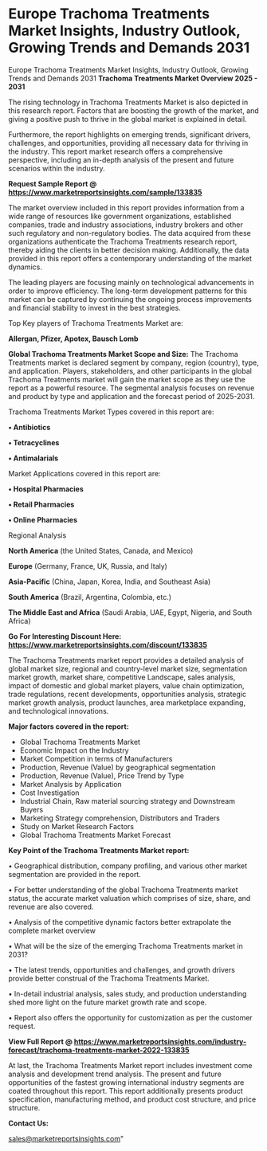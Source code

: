 # Europe Trachoma Treatments Market Insights, Industry Outlook, Growing Trends and Demands 2031
Europe Trachoma Treatments Market Insights, Industry Outlook, Growing Trends and Demands 2031
<Strong> Trachoma Treatments Market Overview 2025 - 2031</strong>

The rising technology in Trachoma Treatments Market is also depicted in this research report. Factors that are boosting the growth of the market, and giving a positive push to thrive in the global market is explained in detail.

Furthermore, the report highlights on emerging trends, significant drivers, challenges, and opportunities, providing all necessary data for thriving in the industry. This report market research offers a comprehensive perspective, including an in-depth analysis of the present and future scenarios within the industry.

<strong>Request Sample Report @ <a href=https://www.marketreportsinsights.com/sample/133835>https://www.marketreportsinsights.com/sample/133835</a></strong>

The market overview included in this report provides information from a wide range of resources like government organizations, established companies, trade and industry associations, industry brokers and other such regulatory and non-regulatory bodies. The data acquired from these organizations authenticate the Trachoma Treatments research report, thereby aiding the clients in better decision making. Additionally, the data provided in this report offers a contemporary understanding of the market dynamics.

The leading players are focusing mainly on technological advancements in order to improve efficiency. The long-term development patterns for this market can be captured by continuing the ongoing process improvements and financial stability to invest in the best strategies.

Top Key players of Trachoma Treatments Market are:

<strong>Allergan, Pfizer, Apotex, Bausch  Lomb</strong>

<strong><b>Global Trachoma Treatments Market Scope and Size:</b></strong>
The Trachoma Treatments market is declared segment by company, region (country), type, and application. Players, stakeholders, and other participants in the global Trachoma Treatments market will gain the market scope as they use the report as a powerful resource. The segmental analysis focuses on revenue and product by type and application and the forecast period of 2025-2031.

Trachoma Treatments Market Types covered in this report are:

<strong>• Antibiotics

• Tetracyclines

• Antimalarials</strong>

Market Applications covered in this report are:

<strong>• Hospital Pharmacies

• Retail Pharmacies

• Online Pharmacies</strong> 

Regional Analysis

<strong>North America</strong> (the United States, Canada, and Mexico)

<strong>Europe</strong> (Germany, France, UK, Russia, and Italy)

<strong>Asia-Pacific</strong> (China, Japan, Korea, India, and Southeast Asia)

<strong>South America</strong> (Brazil, Argentina, Colombia, etc.)

<strong>The Middle East and Africa</strong> (Saudi Arabia, UAE, Egypt, Nigeria, and South Africa)

<strong>Go For Interesting Discount Here: <a href=https://www.marketreportsinsights.com/discount/133835>https://www.marketreportsinsights.com/discount/133835</a></strong>

The Trachoma Treatments market report provides a detailed analysis of global market size, regional and country-level market size, segmentation market growth, market share, competitive Landscape, sales analysis, impact of domestic and global market players, value chain optimization, trade regulations, recent developments, opportunities analysis, strategic market growth analysis, product launches, area marketplace expanding, and technological innovations.

<strong><b>Major factors covered in the report:</b></strong>
<ul>
  <li>Global Trachoma Treatments Market </li>
  <li>Economic Impact on the Industry</li>
  <li>Market Competition in terms of Manufacturers</li>
  <li>Production, Revenue (Value) by geographical segmentation</li>
  <li>Production, Revenue (Value), Price Trend by Type</li>
  <li>Market Analysis by Application</li>
  <li>Cost Investigation</li>
  <li>Industrial Chain, Raw material sourcing strategy and Downstream Buyers</li>
  <li>Marketing Strategy comprehension, Distributors and Traders</li>
  <li>Study on Market Research Factors</li>
  <li>Global Trachoma Treatments Market Forecast</li>
</ul>

<strong><b>Key Point of the Trachoma Treatments Market report:</b></strong>

• Geographical distribution, company profiling, and various other market segmentation are provided in the report.

• For better understanding of the global Trachoma Treatments market status, the accurate market valuation which comprises of size, share, and revenue are also covered.

• Analysis of the competitive dynamic factors better extrapolate the complete market overview

• What will be the size of the emerging Trachoma Treatments market in 2031?

• The latest trends, opportunities and challenges, and growth drivers provide better construal of the Trachoma Treatments Market.

• In-detail industrial analysis, sales study, and production understanding shed more light on the future market growth rate and scope.

• Report also offers the opportunity for customization as per the customer request.

<strong><b>View Full Report @ <a href=https://www.marketreportsinsights.com/industry-forecast/trachoma-treatments-market-2022-133835>https://www.marketreportsinsights.com/industry-forecast/trachoma-treatments-market-2022-133835</a></b></strong>


At last, the Trachoma Treatments Market report includes investment come analysis and development trend analysis. The present and future opportunities of the fastest growing international industry segments are coated throughout this report. This report additionally presents product specification, manufacturing method, and product cost structure, and price structure.

<strong>Contact Us:</strong>

sales@marketreportsinsights.com"
